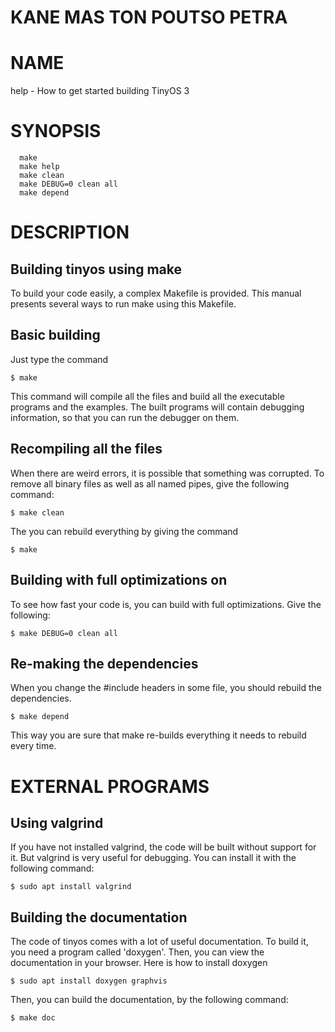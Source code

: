 # KANE MAS TON POUTSO PETRA



# NAME
  help - How to get started building TinyOS 3

# SYNOPSIS
```
  make
  make help
  make clean
  make DEBUG=0 clean all
  make depend
```

# DESCRIPTION

## Building tinyos using make

To build your code easily, a complex Makefile is provided. This manual presents several ways to run 
make using this Makefile.

## Basic building

Just type the command
```
$ make
```
This command will compile all the files and build all the executable programs and the examples.
The built programs will contain debugging information, so that you can run the debugger on them.

## Recompiling all the files

When there are weird errors, it is possible that something was corrupted. To remove all binary files
as well as all named pipes, give the following command:
```
$ make clean
```
The you can rebuild everything by giving the command
```
$ make
```

## Building with full optimizations on

To see how fast your code is, you can build with full optimizations. Give the following:
```
$ make DEBUG=0 clean all
```

## Re-making the dependencies

When you change the \#include headers in some file, you should rebuild the dependencies.
```
$ make depend
```
This way you are sure that make re-builds everything it needs to rebuild every time.

# EXTERNAL PROGRAMS

##  Using valgrind

If you have not installed valgrind, the code will be built without support for it. But valgrind is very
useful for debugging. You can install it with the following command:
```
$ sudo apt install valgrind
```

## Building the documentation

The code of tinyos comes with a lot of useful documentation. To build it, you need a program called
'doxygen'. Then, you can view the documentation in your browser. Here is how to install doxygen
```
$ sudo apt install doxygen graphvis
```
Then, you can build the documentation, by the following command:
```
$ make doc
```

